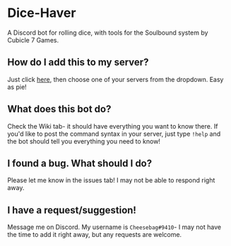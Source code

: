 # Dice-Haver
 A Discord bot for rolling dice, with tools for the Soulbound system by Cubicle 7 Games.

## How do I add this to my server?
Just click [here](https://discord.com/api/oauth2/authorize?client_id=794340963979493376&permissions=2048&scope=bot), then choose one of your servers from the dropdown. Easy as pie!

## What does this bot do?
Check the Wiki tab- it should have everything you want to know there. If you'd like to post the command syntax in your server, just type `!help` and the bot should tell you everything you need to know!

## I found a bug. What should I do?
Please let me know in the issues tab! I may not be able to respond right away.

## I have a request/suggestion!
Message me on Discord. My username is `Cheesebag#9410`- I may not have the time to add it right away, but any requests are welcome.
